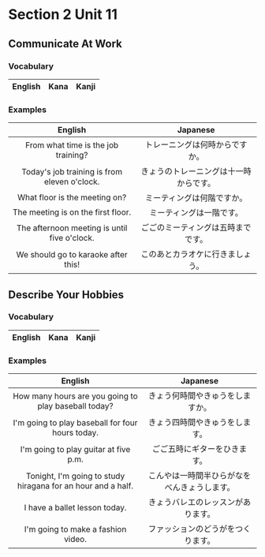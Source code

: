 # Section 2 Unit 11
## Communicate At Work
### Vocabulary
| English | Kana | Kanji |
|:-------:|:----:|:-----:|


### Examples
| English | Japanese |
|:-------:|:--------:|
| From what time is the job training? | トレーニングは何時からですか。 |
| Today's job training is from eleven o'clock. | きょうのトレーニングは十一時からです。 |
| What floor is the meeting on? | ミーティングは何階ですか。 |
| The meeting is on the first floor. | ミーティングは一階です。 |
| The afternoon meeting is until five o'clock. | ごごのミーティングは五時までです。 |
| We should go to karaoke after this! | このあとカラオケに行きましょう。 |

## Describe Your Hobbies
### Vocabulary
| English | Kana | Kanji |
|:-------:|:----:|:-----:|


### Examples
| English | Japanese |
|:-------:|:--------:|
| How many hours are you going to play baseball today? | きょう何時間やきゅうをしますか。 |
| I'm going to play baseball for four hours today. | きょう四時間やきゅうをします。 |
| I'm going to play guitar at five p.m. | ごご五時にギターをひきます。 |
| Tonight, I'm going to study hiragana for an hour and a half. | こんやは一時間半ひらがなをべんきょうします。 |
| I have a ballet lesson today. |  きょうバレエのレッスンがあります。 |
| I'm going to make a fashion video. | ファッションのどうがをつくります。 |
